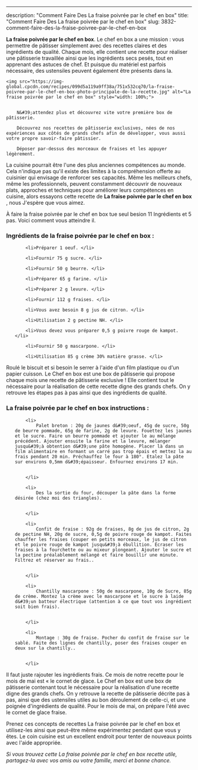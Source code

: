 ---
description: "Comment Faire Des La fraise poivrée par le chef en box"
title: "Comment Faire Des La fraise poivrée par le chef en box"
slug: 3832-comment-faire-des-la-fraise-poivree-par-le-chef-en-box

<p>
	<strong>La fraise poivrée par le chef en box</strong>. 
	Le chef en box a une mission : vous permettre de pâtisser simplement avec des recettes claires et des ingrédients de qualité. Chaque mois, elle contient une recette pour réaliser une pâtisserie travaillée ainsi que les ingrédients secs pesés, tout en apprenant des astuces de chef. Et puisque du matériel est parfois nécessaire, des ustensiles peuvent également être présents dans la.
</p>
<p>
	
	<img src="https://img-global.cpcdn.com/recipes/099d5a119a9ff38a/751x532cq70/la-fraise-poivree-par-le-chef-en-box-photo-principale-de-la-recette.jpg" alt="La fraise poivrée par le chef en box" style="width: 100%;">
	
	
		N&#39;attendez plus et découvrez vite votre première box de pâtisserie.
	
		Découvrez nos recettes de pâtisserie exclusives, nées de nos expériences aux côtés de grands chefs afin de développer, vous aussi votre propre savoir-faire pâtissier.
	
		Déposer par-dessus des morceaux de fraises et les appuyer légèrement.
	
</p>

La cuisine pourrait être l'une des plus anciennes compétences au monde. Cela n'indique pas qu'il existe des limites à la compréhension offerte au cuisinier qui envisage de renforcer ses capacités. Même les meilleurs chefs, même les professionnels, peuvent constamment découvrir de nouveaux plats, approches et techniques pour améliorer leurs compétences en cuisine, alors essayons cette recette de <strong> La fraise poivrée par le chef en box </strong>, nous J'espère que vous aimez.

<!--inarticleads1-->

À faire la fraise poivrée par le chef en box tue seul besion 11 Ingrédients et 5 pas. Voici comment vous atteindre il.

<h3>Ingrédients de la fraise poivrée par le chef en box :</h3>

<ol>
	
		<li>Préparer 1 oeuf. </li>
	
		<li>Fournir 75 g sucre. </li>
	
		<li>Fournir 50 g beurre. </li>
	
		<li>Préparer 65 g farine. </li>
	
		<li>Préparer 2 g levure. </li>
	
		<li>Fournir 112 g fraises. </li>
	
		<li>Vous avez besoin 8 g jus de citron. </li>
	
		<li>Utilisation 2 g pectine NH. </li>
	
		<li>Vous devez vous préparer 0,5 g poivre rouge de kampot. </li>
	
		<li>Fournir 50 g mascarpone. </li>
	
		<li>Utilisation 85 g crème 30% matière grasse. </li>
	
</ol>

Roulé le biscuit et si besoin le serrer à l&#39;aide d&#39;un film plastique ou d&#39;un papier cuisson. Le Chef en box est une box de pâtisserie qui propose chaque mois une recette de pâtisserie exclusive ! Elle contient tout le nécessaire pour la réalisation de cette recette digne des grands chefs. On y retrouve les étapes pas à pas ainsi que des ingrédients de qualité. 

<!--inarticleads2-->

<h3>La fraise poivrée par le chef en box instructions :</h3>

<ol>
	
		<li>
			Palet breton : 20g de jaunes d&#39;oeuf, 45g de sucre, 50g de beurre pommade, 65g de farine, 2g de levure. Fouettez les jaunes et le sucre. Faire un beurre pommade et ajouter le au mélange précédent. Ajouter ensuite la farine et la levure, mélanger jusqu&#39;à obtention d&#39;une pâte homogène. Placer là dans un film alimentaire en formant un carré pas trop épais et mettez la au frais pendant 20 min. Préchauffez le four à 180°. Etalez la pâte sur environs 0,5mm d&#39;épaisseur. Enfournez environs 17 min.
			
			
		</li>
	
		<li>
			Des la sortie du four, découper la pâte dans la forme désirée (chez moi des triangles).
			
			
		</li>
	
		<li>
			Confit de fraise : 92g de fraises, 8g de jus de citron, 2g de pectine NH, 20g de sucre, 0,5g de poivre rouge de kampot. Faites chauffer les fraises (couper en petits morceaux, le jus de citron et le poivre rouge de kampot jusqu&#39;à ébullition. Écraser les fraises à la fourchette ou au mixeur plongeant. Ajouter le sucre et la pectine préalablement mélangé et faire bouillir une minute. Filtrez et réserver au frais..
			
			
		</li>
	
		<li>
			Chantilly mascarpone : 50g de mascarpone, 10g de Sucre, 85g de crème. Montez la crème avec le mascarpone et le sucre à laide d&#39;un batteur électrique (attention à ce que tout vos ingrédient soit bien frais).
			
			
		</li>
	
		<li>
			Montage : 30g de fraise. Pocher du confit de fraise sur le sablé. Faite des lignes de chantilly, poser des fraises couper en deux sur la chantilly..
			
			
		</li>
	
</ol>

Il faut juste rajouter les ingrédients frais. Ce mois de notre recette pour le mois de mai est « le cornet de glace. Le Chef en box est une box de pâtisserie contenant tout le nécessaire pour la réalisation d&#39;une recette digne des grands chefs. On y retrouve la recette de pâtisserie décrite pas à pas, ainsi que des ustensiles utiles au bon déroulement de celle-ci, et une poignée d&#39;ingrédients de qualité. Pour le mois de mai, on prépare l&#39;été avec le cornet de glace fraise. 

<!--inarticleads1-->

<p>
Prenez ces concepts de recettes La fraise poivrée par le chef en box et utilisez-les ainsi que peut-être même expérimentez pendant que vous y êtes. Le coin cuisine est un excellent endroit pour tenter de nouveaux points avec l'aide appropriée.
</p>

<p>
<i>Si vous trouvez cette La fraise poivrée par le chef en box recette utile, partagez-la avec vos amis ou votre famille, merci et bonne chance.</i>
</p>
